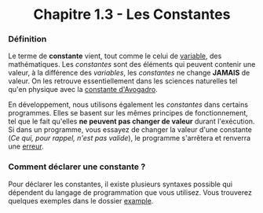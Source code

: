<center><h1>Chapitre 1.3 - Les Constantes</h1></center>

### Définition

Le terme de **constante** vient, tout comme le celui de [variable](./Variables.md), des mathématiques. Les *constantes* sont des éléments qui peuvent contenir une valeur, à la différence des *variables*, les *constantes* ne change **JAMAIS** de valeur. On les retrouve essentiellement dans les sciences naturelles tel qu'en physique avec la [constante d'Avogadro](https://fr.wikipedia.org/wiki/Nombre_d%27Avogadro "wikipedia.org").

En développement, nous utilisons également les *constantes* dans certains programmes. Elles se basent sur les mêmes principes de fonctionnement, tel que le fait qu'elles **ne peuvent pas changer de valeur** durant l'exécution. Si dans un programme, vous essayez de changer la valeur d'une constante (*Ce qui, pour rappel, n'est pas valide*), le programme s'arrêtera et renverra une [erreur](../Chapter_6/README.md "Erreurs").

### Comment déclarer une constante ?

Pour déclarer les constantes, il existe plusieurs syntaxes possible qui dépendent du langage de programmation que vous utilisez. Vous trouverez quelques exemples dans le dossier [example](./Practice/Examples "Dossier d'exemple").